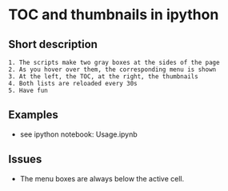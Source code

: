 # TOC and thumbnails in ipython

## Short description
    1. The scripts make two gray boxes at the sides of the page
    2. As you hover over them, the corresponding menu is shown
    3. At the left, the TOC, at the right, the thumbnails
    4. Both lists are reloaded every 30s
    5. Have fun

## Examples

* see ipython notebook: Usage.ipynb

## Issues

* The menu boxes are always  below the active cell.

